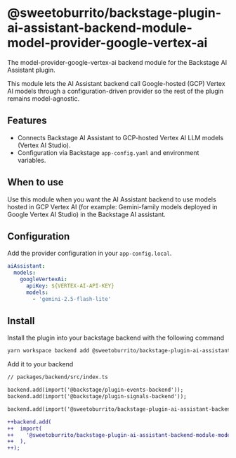 # @sweetoburrito/backstage-plugin-ai-assistant-backend-module-model-provider-google-vertex-ai

The model-provider-google-vertex-ai backend module for the Backstage AI Assistant plugin.

This module lets the AI Assistant backend call Google-hosted (GCP) Vertex AI models through a configuration-driven provider so the rest of the plugin remains model-agnostic.

## Features

- Connects Backstage AI Assistant to GCP-hosted Vertex AI LLM models (Vertex AI Studio).
- Configuration via Backstage `app-config.yaml` and environment variables.

## When to use

Use this module when you want the AI Assistant backend to use models hosted in GCP Vertex AI (for example: Gemini-family models
deployed in Google Vertex AI Studio) in the Backstage AI assistant.

## Configuration

Add the provider configuration in your `app-config.local`.

```yaml
aiAssistant:
  models:
    googleVertexAi:
      apiKey: ${VERTEX-AI-API-KEY}
      models:
        - 'gemini-2.5-flash-lite'
```

## Install

Install the plugin into your backstage backend with the following command

```sh
yarn workspace backend add @sweetoburrito/backstage-plugin-ai-assistant-backend-module-model-provider-google-vertex-ai
```

Add it to your backend

```diff
// packages/backend/src/index.ts

backend.add(import('@backstage/plugin-events-backend'));
backend.add(import('@backstage/plugin-signals-backend'));

backend.add(import('@sweetoburrito/backstage-plugin-ai-assistant-backend'));

++backend.add(
++  import(
++    '@sweetoburrito/backstage-plugin-ai-assistant-backend-module-model-provider-google-vertex-ai'
++  ),
++);

```
